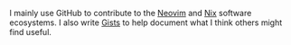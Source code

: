 I mainly use GitHub to contribute to the [Neovim] and [Nix] software ecosystems.
I also write [Gists] to help document what I think others might find useful.

[Neovim]: https://neovim.io/
[Nix]: https://nixos.org
[Gists]: https://gist.github.com/nat-418
